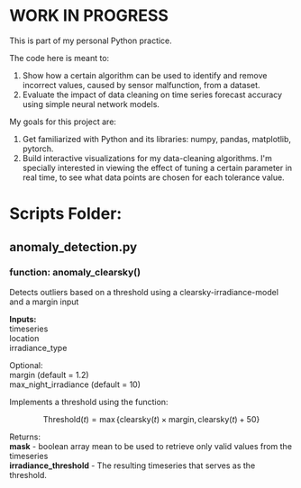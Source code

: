 # WORK IN PROGRESS

This is part of my personal Python practice.

The code here is meant to:
1) Show how a certain algorithm can be used to identify and remove incorrect values, caused by sensor malfunction, from a dataset.
2) Evaluate the impact of data cleaning on time series forecast accuracy using simple neural network models.

My goals for this project are:
1) Get familiarized with Python and its libraries: numpy, pandas, matplotlib, pytorch.
2) Build interactive visualizations for my data-cleaning algorithms. I'm specially interested in viewing the effect of tuning a certain parameter in real time, to see what data points are chosen for each tolerance value.

# Scripts Folder:
## anomaly_detection.py
### function: anomaly_clearsky()
Detects outliers based on a threshold using a clearsky-irradiance-model and a margin input

**Inputs:**\
timeseries\
location\
irradiance_type

Optional:\
margin (default = 1.2)\
max_night_irradiance (default = 10)
  
Implements a threshold using the function:
```math
\text{Threshold}(t) = \max \{ \text{clearsky}(t) \times \text{margin}, \text{clearsky}(t) + 50 \}
```

Returns:\
**mask** - boolean array mean to be used to retrieve only valid values from the timeseries\
**irradiance_threshold** - The resulting timeseries that serves as the threshold.

